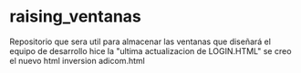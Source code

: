 # raising_ventanas
Repositorio que sera util para almacenar las ventanas que diseñará el equipo de desarrollo
hice la "ultima actualizacion de LOGIN.HTML"
se creo el nuevo html inversion adicom.html
